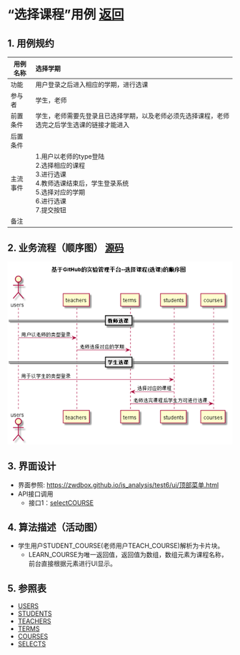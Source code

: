 # “选择课程”用例 [返回](./README.md)
## 1. 用例规约


|用例名称|选择学期|
|-------|:-------------|
|功能|用户登录之后进入相应的学期，进行选课|
|参与者|学生，老师|
|前置条件|学生，老师需要先登录且已选择学期，以及老师必须先选择课程，老师选完之后学生选课的链接才能进入|
|后置条件| |
|主流事件| 1.用户以老师的type登陆<br/>2.选择相应的课程<br/>3.进行选课<br/>4.教师选课结束后，学生登录系统<br/>5.选择对应的学期<br/>6.进行选课<br/>7.提交按钮|
|备注| |

## 2. 业务流程（顺序图） [源码](../src/选择课程.puml)
![选择课程](../选择课程.png) 

## 3. 界面设计
- 界面参照: https://zwdbox.github.io/is_analysis/test6/ui/顶部菜单.html
- API接口调用
    - 接口1：[selectCOURSE](../接口/selectCourse.md)

## 4. 算法描述（活动图）

- 学生用户STUDENT_COURSE(老师用户TEACH_COURSE)解析为卡片块。
  - LEARN_COURSE为唯一返回值，返回值为数组，数组元素为课程名称，前台直接根据元素进行UI显示。

## 5. 参照表
- [USERS](../数据库设计.md/#USERS)
- [STUDENTS](../数据库设计.md/#STUDENTS)
- [TEACHERS](../数据库设计.md/#TEACHERS)
- [TERMS](../数据库设计.md/#TERMS)
- [COURSES](../数据库设计.md/#COURSES)
- [SELECTS](../数据库设计.md/#SELECTS)
